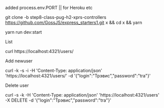 added process.env.PORT || for Heroku etc

git clone -b step8-class-pug-h2-xprs-controllers https://github.com/GossJS/express_starters1.git x && cd x && yarn

yarn run dev:start

List

curl https://localhost:4321/users/

Add newuser

curl -k -s -i -H 'Content-Type: application/json' 'https://localhost:4321/users/' -d '{"login":"Трэвис","password":"tra"}'

Delete user

curl -s -k -H 'Content-Type: application/json' 'https://localhost:4321/users' -X DELETE -d '{"login":"Трэвис","password":"tra"}'
